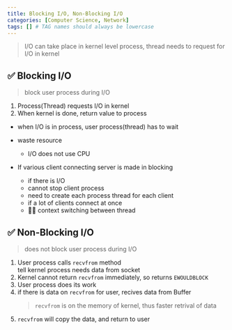 ```yaml
---
title: Blocking I/O, Non-Blocking I/O
categories: [Computer Science, Network]
tags: [] # TAG names should always be lowercase
---
```


> I/O can take place in kernel level
> process, thread needs to request for I/O in kernel

## ✅ Blocking I/O

> block user process during I/O <br>

1. Process(Thread) requests I/O in kernel <br>
2. When kernel is done, return value to process <br>

- when I/O is in process, user process(thread) has to wait
- waste resource

  - I/O does not use CPU

- If various client connecting server is made in blocking
  - if there is I/O
  - cannot stop client process
  - need to create each process thread for each client
  - if a lot of clients connect at once
  - 👎🏻 context switching between thread

## ✅ Non-Blocking I/O

> does not block user process during I/O <br>

1. User process calls `recvfrom` method <br>
   tell kernel process needs data from socket <br>
2. Kernel cannot return `recvfrom` immediately, so returns `EWOULDBLOCK` <br>
3. User process does its work <br>
4. if there is data on `recvfrom` for user, recives data from Buffer <br>
   > `recvfrom` is on the memory of kernel, thus faster retrival of data <br>
5. `recvfrom` will copy the data, and return to user <br>

